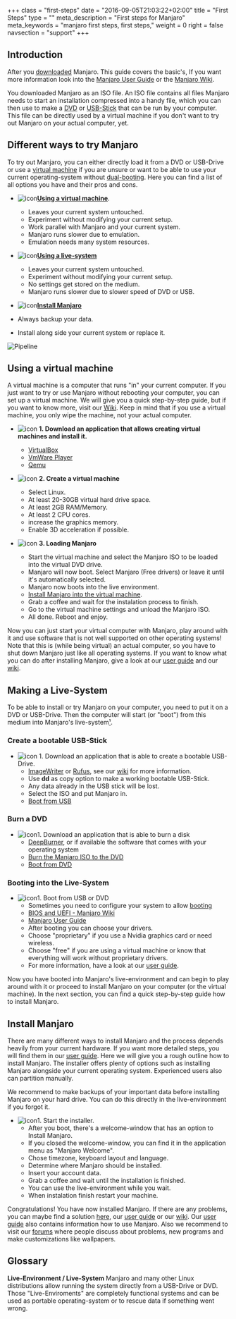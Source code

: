 +++
class = "first-steps"
date = "2016-09-05T21:03:22+02:00"
title = "First Steps"
type = ""
meta_description = "First steps for Manjaro"
meta_keywords = "manjaro first steps, first steps,"
weight = 0
right = false
navsection = "support"
+++

## Introduction

After you [downloaded](/download) Manjaro. This guide covers the basic's, If you want more information look into the [Manjaro User Guide](/support/userguide/) or the [Manjaro Wiki](https://wiki.manjaro.org/).

You downloaded Manjaro as an ISO file. An ISO file contains all files Manjaro needs to start an installation compressed into a handy file, which you can then use to make a [DVD](https://wiki.manjaro.org/index.php?title=Burn_an_ISO_File) or [USB-Stick](https://wiki.manjaro.org/index.php?title=Burn_an_ISO_File#Writing_to_a_USB_Stick_in_Linux) that can be run by your computer. This file can be directly used by a virtual machine if you don't want to try out Manjaro on your actual computer, yet.

## Different ways to try Manjaro

To try out Manjaro, you can either directly load it from a DVD or USB-Drive or use a  [virtual machine](https://en.wikipedia.org/wiki/Virtual_machine) if you are unsure or want to be able to use your current operating-system without [dual-booting](https://en.wikipedia.org/wiki/Multi-booting). Here you can find a list of all options you have and their pros and cons.


* ![icon](/img/try/virtual-machine.svg)[**Using a virtual machine**](#using-a-virtual-machine).
  * Leaves your current system untouched.
  * Experiment without modifying your current setup. 
  * Work parallel with Manjaro and your current system. 
  * Manjaro runs slower due to emulation. 
  * Emulation needs many system resources. 

* ![icon](/img/try/live-boot.svg)[**Using a live-system**](#making-a-live-system)
    * Leaves your current system untouched.
    * Experiment without modifying your current setup. 
    * No settings get stored on the medium. 
    * Manjaro runs slower due to slower speed of DVD or USB.                      
 
      
* ![icon](/img/try/install.svg)[**Install Manjaro**](#install-manjaro) 
 * Always backup your data.
 * Install along side your current system or replace it. 
 
                                                 

![Pipeline](/img/support/firststeps-overview.png#center)

## Using a virtual machine

A virtual machine is a computer that runs "in" your current computer. If you just want to try or use Manjaro without rebooting your computer, you can set up a virtual machine. We will give you a quick step-by-step guide, but if you want to know more, visit our [Wiki](https://wiki.manjaro.org/index.php?title=VirtualBox#Running_Manjaro_in_VirtualBox). Keep in mind that if you use a virtual machine, you only wipe the machine, not your actual computer.


* ![icon](/img/actions/download.svg) **1. Download an application that allows creating virtual machines and install it.** 
  * [VirtualBox](https://www.virtualbox.org/)
  * [VmWare Player](http://www.vmware.com/)
  * [Qemu](https://www.qemu.org/)

* ![icon](/img/actions/vm.svg) **2. Create a virtual machine** 
  * Select Linux.                                               
  * At least 20-30GB virtual hard drive space.                                               
  * At least 2GB RAM/Memory.                                               
  * At least 2 CPU cores.      
  * increase the graphics memory.      
  * Enable 3D acceleration if possible.  
  
* ![icon](/img/logo.svg) **3. Loading Manjaro** 
  * Start the virtual machine and select the Manjaro ISO to be loaded into the virtual DVD drive.  
  * Manjaro will now boot. Select Manjaro (Free drivers) or leave it until it's automatically selected. 
  * Manjaro now boots into the live environment. 
  * [Install Manjaro into the virtual machine](#install-manjaro). 
  * Grab a coffee and wait for the instalation process to finish.
  * Go to the virtual machine settings and unload the Manjaro ISO.
  * All done. Reboot and enjoy. 
      
Now you can just start your virtual computer with Manjaro, play around with it and use software that is not well supported on other operating systems! Note that this is (while being virtual) an actual computer, so you have to shut down Manjaro just like all operating systems. If you want to know what you can do after installing Manjaro, give a look at our [user guide](/support/userguide/) and our [wiki](https://wiki.manjaro.org/index.php?title=Main_Page#Customisation_and_Configuration).

## Making a Live-System

To be able to install or try Manjaro on your computer, you need to put it on a DVD or USB-Drive. Then the computer will start (or "boot") from this medium into Manjaro's live-system[¹](#glossary).

### Create a bootable USB-Stick

* ![icon](/img/actions/download.svg) 1. Download an application that is able to create a bootable USB-Drive.
  * [ImageWriter](https://launchpad.net/win32-image-writer/) or [Rufus](https://rufus.akeo.ie/), see our [wiki](https://wiki.manjaro.org/index.php?title=Burn_an_ISO_File) for more information. 
  * Use **dd** as copy option to make a working bootable USB-Stick. 
  * Any data already in the USB stick will be lost.
  * Select the ISO and put Manjaro in. 
  * [Boot from USB](#booting-into-the-live-environment)  


### Burn a DVD

 * ![icon](/img/actions/download.svg)1. Download an application that is able to burn a disk
    * [DeepBurner](http://www.deepburner.com/), or if available the software that comes with your operating system 
    * [Burn the Manjaro ISO to the DVD](https://wiki.manjaro.org/index.php?title=Burn_an_ISO_File) 
    * [Boot from DVD](#booting-into-the-live-environment)   

### Booting into the Live-System
      
* ![icon](/img/actions/boot.svg)1. Boot from USB or DVD
  * Sometimes you need to configure your system to allow [booting](https://www.howtogeek.com/129815/beginner-geek-how-to-change-the-boot-order-in-your-computers-bios/)
  * [BIOS and UEFI - Manjaro Wiki](https://wiki.manjaro.org/index.php?title=BIOS_and_UEFI) 
  * [Manjaro User Guide](/support/userguide/)   
  * After booting you can choose your drivers. 
  * Choose "proprietary" if you use a Nvidia graphics card or need wireless.  
  * Choose "free" if you are using a virtual machine or know that everything will work without proprietary drivers.  
  * For more information, have a look at our [user guide](/support/userguide/).   

Now you have booted into Manjaro's live-environment and can begin to play around with it or proceed to install Manjaro on your computer (or the virtual machine). In the next section, you can find a quick step-by-step guide how to install Manjaro.

## Install Manjaro

There are many different ways to install Manjaro and the process depends heavily from your current hardware. If you want more detailed steps, you will find them in our [user guide](/support/userguide/). Here we will give you a rough outline how to install Manjaro. The installer offers plenty of options such as installing Manjaro alongside your current operating system. Experienced users also can partition manually.

We recommend to make backups of your important data before installing Manjaro on your hard drive. You can do this directly in the live-environment if you forgot it.

* ![icon](/img/actions/install.svg)1. Start the installer.
  * After you boot, there's a welcome-window that has an option to Install Manjaro. 
  * If you closed the welcome-window, you can find it in the application menu as "Manjaro Welcome". 
  * Chose timezone, keyboard layout and language. 
  * Determine where Manjaro should be installed. 
  * Insert your account data.
  * Grab a coffee and wait until the installation is finished.
  * You can use the live-environment while you wait.
  * When instalation finish restart your machine. 

Congratulations! You have now installed Manjaro. If there are any problems, you can maybe find a solution [here](/support/commonproblems), our [user guide](/support/userguide/) or our [wiki](https://wiki.manjaro.org/). Our [user guide](/support/userguide/) also contains information how to use Manjaro. Also we recommend to visit our [forums](https://forum.manjaro.org/) where people discuss about problems, new programs and make customizations like wallpapers.

## Glossary
      
 **Live-Environment / Live-System**   Manjaro and many other Linux distributions allow running the system directly from a USB-Drive or DVD.<br/>Those "Live-Enviroments" are completely functional systems and can be used as portable operating-system or to rescue data if something went wrong.  
